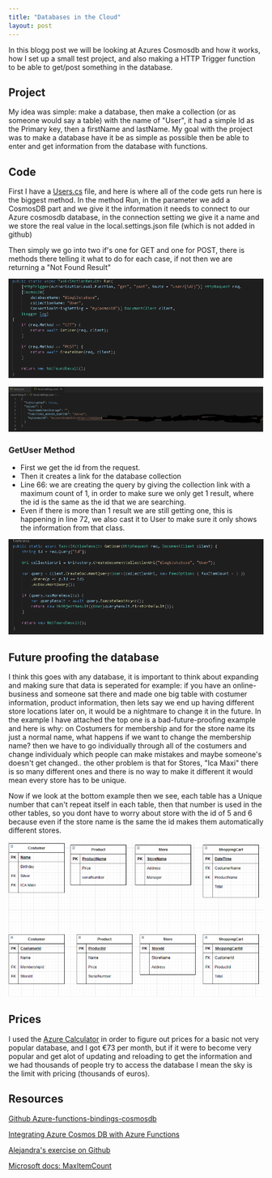 ```yaml
---
title: "Databases in the Cloud"
layout: post
---
```


In this blogg post we will be looking at Azures Cosmosdb and how it works, how I set up a small test project, and also making a HTTP Trigger function to be able to get/post something in the database.


## Project

My idea was simple: make a database, then make a collection (or as someone would say a table) with the name of "User", it had a simple Id as the Primary key, then a firstName and lastName. My goal with the project was to make a database have it be as simple as possible then be able to enter and get information from the database with functions.

## Code

First I have a [Users.cs](https://github.com/Alejandratala/cloud-blog-5/blob/main/Users.cs) file, and here is where all of the code gets run here is the biggest method. In the method Run, in the parameter we add a CosmosDB part and we give it the information it needs to connect to our Azure cosmosdb database, in the connection setting we give it a name and we store the real value in the local.settings.json file (which is not added in github)

Then simply we go into two if's one for GET and one for POST, there is methods there telling it what to do for each case, if not then we are returning a "Not Found Result"

![Codeblock Blog5](/assets/Images/CodeBlog5.png)

![local.setting.json](/assets/Images/Blogg5localsettingjsonfile.png)

### GetUser Method

* First we get the id from the request. 
* Then it creates a link for the database collection
* Line 66: we are creating the query by giving the collection link with a maximum count of 1, in order to make sure we only get 1 result, where the id is the same as the id that we are searching. 
* Even if there is more than 1 result we are still getting one, this is happening in line 72, we also cast it to User to make sure it only shows the information from that class.

![Get User Function](/assets/Images/Blog5GetUser.png)

## Future proofing the database

I think this goes with any database, it is important to think about expanding and making sure that data is seperated for example: if you have an online-business and someone sat there and made one big table with costumer information, product information, then lets say we end up having different store locations later on, it would be a nightmare to change it in the future. In the example I have attached the top one is a bad-future-proofing example and here is why: on Costumers for membership and for the store name its just a normal name, what happens if we want to change the membership name? then we have to go individually through all of the costumers and change individualy which people can make mistakes and maybe someone's doesn't get changed.. the other problem is that for Stores, "Ica Maxi" there is so many different ones and there is no way to make it different  it would mean every store has to be unique.

Now if we look at the bottom example then we see, each table has a Unique number that can't repeat itself in each table, then that number is used in the other tables, so you dont have to worry about store with the id of 5 and 6 because even if the store name is the same the id makes them automatically different stores.

![ER diagram example](/assets/Images/ERDiagramExample.png)

## Prices

I used the [Azure Calculator](https://azure.microsoft.com/en-us/pricing/calculator/) in order to figure out prices for a basic not very popular database, and I got €73 per month, but if it were to become very popular and get alot of updating and reloading  to get the information and we had thousands of people try to access the database I mean the sky is the limit with pricing (thousands of euros).

## Resources

[Github Azure-functions-bindings-cosmosdb](https://github.com/MicrosoftDocs/azure-docs/blob/master/articles/azure-functions/functions-bindings-cosmosdb-v2-input.md#http-trigger-get-multiple-docs-using-documentclient-c)

[Integrating Azure Cosmos DB with Azure Functions](https://www.youtube.com/watch?v=L88quzuyjDY)

[Alejandra's exercise on Github](https://github.com/Alejandratala/cloud-blog-5)

[Microsoft docs: MaxItemCount](https://docs.microsoft.com/en-us/dotnet/api/microsoft.azure.documents.client.feedoptions.maxitemcount?view=azure-dotnet)